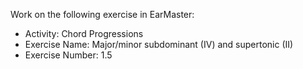 Work on the following exercise in EarMaster:
- Activity: Chord Progressions
- Exercise Name: Major/minor subdominant (IV) and supertonic (II)
- Exercise Number: 1.5
